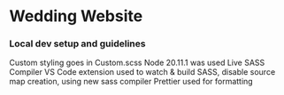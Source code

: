 # Wedding Website

### Local dev setup and guidelines

Custom styling goes in Custom.scss
Node 20.11.1 was used
Live SASS Compiler VS Code extension used to watch & build SASS, disable source map creation, using new sass compiler
Prettier used for formatting
